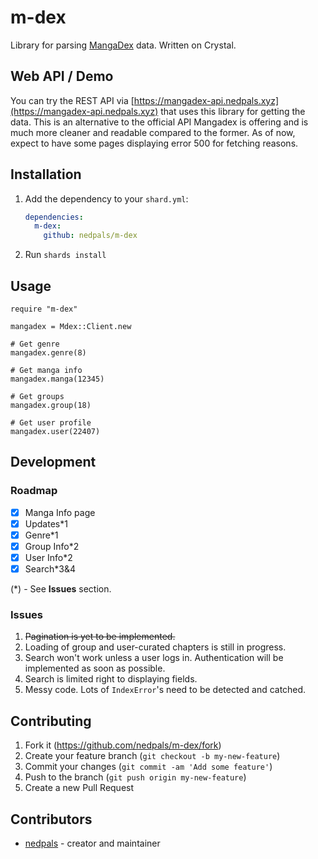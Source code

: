 # m-dex

Library for parsing [MangaDex](https://mangadex.org) data. Written on Crystal.

## Web API / Demo

You can try the REST API via [https://mangadex-api.nedpals.xyz](https://mangadex-api.nedpals.xyz) that uses this library for getting the data. This is an alternative to the official API Mangadex is offering and is much more cleaner and readable compared to the former. As of now, expect to have some pages displaying error 500 for fetching reasons.

## Installation

1. Add the dependency to your `shard.yml`:

   ```yaml
   dependencies:
     m-dex:
       github: nedpals/m-dex
   ```

2. Run `shards install`

## Usage
```crystal
require "m-dex"

mangadex = Mdex::Client.new

# Get genre
mangadex.genre(8)

# Get manga info
mangadex.manga(12345)

# Get groups
mangadex.group(18)

# Get user profile
mangadex.user(22407)
```


## Development

### Roadmap
- [x] Manga Info page
- [x] Updates*1
- [x] Genre*1
- [x] Group Info*2
- [x] User Info*2
- [x] Search*3&4

(*) - See **Issues** section.

### Issues
1. ~~Pagination is yet to be implemented.~~
2. Loading of group and user-curated chapters is still in progress.
3. Search won't work unless a user logs in. Authentication will be implemented as soon as possible.
4. Search is limited right to displaying fields.
5. Messy code. Lots of `IndexError`'s need to be detected and catched.

## Contributing

1. Fork it (<https://github.com/nedpals/m-dex/fork>)
2. Create your feature branch (`git checkout -b my-new-feature`)
3. Commit your changes (`git commit -am 'Add some feature'`)
4. Push to the branch (`git push origin my-new-feature`)
5. Create a new Pull Request

## Contributors

- [nedpals](https://github.com/nedpals) - creator and maintainer
